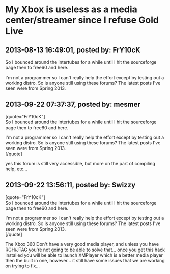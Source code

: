 # My Xbox is useless as a media center/streamer since I refuse Gold Live

## 2013-08-13 16:49:01, posted by: FrY10cK

So I bounced around the intertubes for a while until I hit the sourceforge page then to free60 and here.  
   
 I'm not a programmer so I can't really help the effort except by testing out a working distro. So is anyone still using these forums? The latest posts I've seen were from Spring 2013.

## 2013-09-22 07:37:37, posted by: mesmer

[quote="FrY10cK"]  
 So I bounced around the intertubes for a while until I hit the sourceforge page then to free60 and here.  
   
 I'm not a programmer so I can't really help the effort except by testing out a working distro. So is anyone still using these forums? The latest posts I've seen were from Spring 2013.  
 [/quote]  
   
 yes this forum is still very accessible, but more on the part of compiling  
 help, etc...

## 2013-09-22 13:56:11, posted by: Swizzy

[quote="FrY10cK"]  
 So I bounced around the intertubes for a while until I hit the sourceforge page then to free60 and here.  
   
 I'm not a programmer so I can't really help the effort except by testing out a working distro. So is anyone still using these forums? The latest posts I've seen were from Spring 2013.  
 [/quote]  
   
 The Xbox 360 Don't have a very good media player, and unless you have RGH/JTAG you're not going to be able to solve that... once you get this hack installed you will be able to launch XMPlayer which is a better media player then the built in one, however... it still have some issues that we are working on trying to fix...